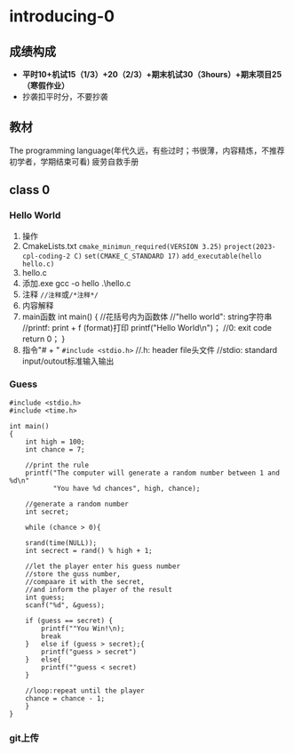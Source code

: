 # introducing-0

## 成绩构成
- **平时10+机试15（1/3）+20（2/3）+期末机试30（3hours）+期末项目25（寒假作业）**
- 抄袭扣平时分，不要抄袭

## 教材
The programming language(年代久远，有些过时；书很薄，内容精炼，不推荐初学者，学期结束可看)
疲劳自救手册

## class 0

### Hello World
1. 操作
  1. CmakeLists.txt
`cmake_minimun_required(VERSION 3.25)`
`project(2023-cpl-coding-2 C)`
`set(CMAKE_C_STANDARD 17)`
`add_executable(hello hello.c)`
  2. hello.c
  3. 添加.exe
gcc -o hello
.\hello.c
  4. 注释
`//注释`或`/*注释*/`
2. 内容解释
  1. main函数
int main()
{
    //花括号内为函数体
    //"hello world": string字符串
    //printf: print + f (format)打印
    printf("Hello World\n")；
    //0: exit code
    return 0；
}
  2. 指令"# + <codename>"
`#include <stdio.h>`
//.h: header file头文件
//stdio: standard input/outout标准输入输出

### Guess
```
#include <stdio.h>
#include <time.h>

int main()
{
    int high = 100;
    int chance = 7;

    //print the rule
    printf("The computer will generate a random number between 1 and %d\n"
           "You have %d chances", high, chance);

    //generate a random number
    int secret;

    while (chance > 0){

    srand(time(NULL));
    int secrect = rand() % high + 1;

    //let the player enter his guess number
    //store the guss number,
    //compaare it with the secret,
    //and inform the player of the result
    int guess;
    scanf("%d", &guess);
    
    if (guess == secret) {
        printf(""You Win!\n);
        break
    }   else if (guess > secret);{
        printf("guess > secret")
    }   else{
        printf(""guess < secret)
    }

    //loop:repeat until the player 
    chance = chance - 1;
    }
}
```

### git上传